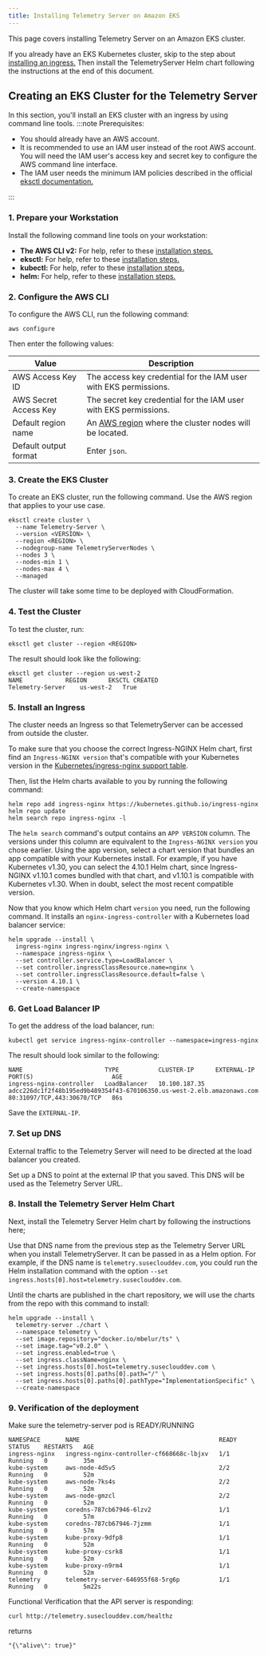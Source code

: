 ```yaml
---
title: Installing Telemetry Server on Amazon EKS
---
```


This page covers installing Telemetry Server on an Amazon EKS cluster.

If you already have an EKS Kubernetes cluster, skip to the step about [installing an ingress.](#5-install-an-ingress) Then install the TelemetryServer Helm chart following the instructions at the end of this document.

## Creating an EKS Cluster for the Telemetry Server

In this section, you'll install an EKS cluster with an ingress by using command line tools. 
:::note Prerequisites:

- You should already have an AWS account.
- It is recommended to use an IAM user instead of the root AWS account. You will need the IAM user's access key and secret key to configure the AWS command line interface.
- The IAM user needs the minimum IAM policies described in the official [eksctl documentation.](https://eksctl.io/usage/minimum-iam-policies/)

:::

### 1. Prepare your Workstation

Install the following command line tools on your workstation:

- **The AWS CLI v2:** For help, refer to these [installation steps.](https://docs.aws.amazon.com/cli/latest/userguide/install-cliv2.html)
- **eksctl:** For help, refer to these [installation steps.](https://docs.aws.amazon.com/eks/latest/userguide/eksctl.html)
- **kubectl:** For help, refer to these [installation steps.](https://docs.aws.amazon.com/eks/latest/userguide/install-kubectl.html)
- **helm:** For help, refer to these [installation steps.](https://helm.sh/docs/intro/install/)

### 2. Configure the AWS CLI

To configure the AWS CLI, run the following command:

```
aws configure
```

Then enter the following values:

| Value | Description |
|-------|-------------|
| AWS Access Key ID | The access key credential for the IAM user with EKS permissions. |
| AWS Secret Access Key | The secret key credential for the IAM user with EKS permissions. |
| Default region name | An [AWS region](https://docs.aws.amazon.com/AmazonRDS/latest/UserGuide/Concepts.RegionsAndAvailabilityZones.html#Concepts.RegionsAndAvailabilityZones.Regions) where the cluster nodes will be located. |
| Default output format | Enter `json`. |

### 3. Create the EKS Cluster

To create an EKS cluster, run the following command. Use the AWS region that applies to your use case.

```
eksctl create cluster \
  --name Telemetry-Server \
  --version <VERSION> \
  --region <REGION> \
  --nodegroup-name TelemetryServerNodes \
  --nodes 3 \
  --nodes-min 1 \
  --nodes-max 4 \
  --managed
```

The cluster will take some time to be deployed with CloudFormation.

### 4. Test the Cluster

To test the cluster, run:

```
eksctl get cluster --region <REGION>
```

The result should look like the following:

```
eksctl get cluster --region us-west-2
NAME			REGION		EKSCTL CREATED
Telemetry-Server	us-west-2	True
```

### 5. Install an Ingress

The cluster needs an Ingress so that TelemetryServer can be accessed from outside the cluster.

To make sure that you choose the correct Ingress-NGINX Helm chart, first find an `Ingress-NGINX version` that's compatible with your Kubernetes version in the [Kubernetes/ingress-nginx support table](https://github.com/kubernetes/ingress-nginx#supported-versions-table).

Then, list the Helm charts available to you by running the following command:

```
helm repo add ingress-nginx https://kubernetes.github.io/ingress-nginx
helm repo update
helm search repo ingress-nginx -l
```

The `helm search` command's output contains an `APP VERSION` column. The versions under this column are equivalent to the `Ingress-NGINX version` you chose earlier. Using the app version, select a chart version that bundles an app compatible with your Kubernetes install. For example, if you have Kubernetes v1.30, you can select the 4.10.1 Helm chart, since Ingress-NGINX v1.10.1 comes bundled with that chart, and v1.10.1 is compatible with Kubernetes v1.30. When in doubt, select the most recent compatible version.

Now that you know which Helm chart `version` you need, run the following command. It installs an `nginx-ingress-controller` with a Kubernetes load balancer service:

```
helm upgrade --install \
  ingress-nginx ingress-nginx/ingress-nginx \
  --namespace ingress-nginx \
  --set controller.service.type=LoadBalancer \
  --set controller.ingressClassResource.name=nginx \
  --set controller.ingressClassResource.default=false \
  --version 4.10.1 \
  --create-namespace
```

### 6. Get Load Balancer IP

To get the address of the load balancer, run:

```
kubectl get service ingress-nginx-controller --namespace=ingress-nginx
```

The result should look similar to the following:

```
NAME                       TYPE           CLUSTER-IP      EXTERNAL-IP                                                              PORT(S)                      AGE
ingress-nginx-controller   LoadBalancer   10.100.187.35   adcc226dc1f2f48b195ed9b489354f43-670106350.us-west-2.elb.amazonaws.com   80:31097/TCP,443:30670/TCP   86s
```

Save the `EXTERNAL-IP`.

### 7. Set up DNS

External traffic to the Telemetry Server will need to be directed at the load balancer you created.

Set up a DNS to point at the external IP that you saved. This DNS will be used as the Telemetry Server URL.

### 8. Install the Telemetry Server Helm Chart

Next, install the Telemetry Server Helm chart by following the instructions here;

Use that DNS name from the previous step as the Telemetry Server URL when you install TelemetryServer. It can be passed in as a Helm option. For example, if the DNS name is `telemetry.suseclouddev.com`, you could run the Helm installation command with the option `--set ingress.hosts[0].host=telemetry.suseclouddev.com`.

Until the charts are published in the chart repository, we will use the charts from the repo with this command to install:

```
helm upgrade --install \
  telemetry-server ./chart \
  --namespace telemetry \
  --set image.repository="docker.io/mbelur/ts" \
  --set image.tag="v0.2.0" \
  --set ingress.enabled=true \
  --set ingress.className=nginx \
  --set ingress.hosts[0].host=telemetry.suseclouddev.com \
  --set ingress.hosts[0].paths[0].path="/" \
  --set ingress.hosts[0].paths[0].pathType="ImplementationSpecific" \
  --create-namespace
```

### 9. Verification of the deployment

Make sure the telemetry-server pod is READY/RUNNING

```kubectl get pods -A
NAMESPACE       NAME                                       READY   STATUS    RESTARTS   AGE
ingress-nginx   ingress-nginx-controller-cf668668c-lbjxv   1/1     Running   0          35m
kube-system     aws-node-4d5v5                             2/2     Running   0          52m
kube-system     aws-node-7ks4s                             2/2     Running   0          52m
kube-system     aws-node-gmzcl                             2/2     Running   0          52m
kube-system     coredns-787cb67946-6lzv2                   1/1     Running   0          57m
kube-system     coredns-787cb67946-7jzmm                   1/1     Running   0          57m
kube-system     kube-proxy-9dfp8                           1/1     Running   0          52m
kube-system     kube-proxy-csrk8                           1/1     Running   0          52m
kube-system     kube-proxy-n9rm4                           1/1     Running   0          52m
telemetry       telemetry-server-646955f68-5rg6p           1/1     Running   0          5m22s

```

Functional Verification that the API server is responding:

```
curl http://telemetry.suseclouddev.com/healthz
```
returns
```
"{\"alive\": true}"
```

